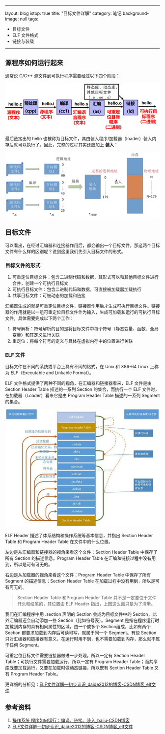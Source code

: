
---
layout: blog
istop: true
title: "目标文件详解"
category: 笔记
background-image: null
tags:
- 目标文件
- ELF 文件格式
- 链接与装载
---
## 源程序如何运行起来

通常说 C/C++ 源文件到可执行程序需要经过以下四个阶段：

![无标题](2021-05-30-elf.assets/无标题-1621838163461.png)

最后链接出的 hello 也被称为目标文件，其由装入程序/加载器（loader）装入内存后就可以执行了。因此，完整的过程其实还应加上 **装入**：

![img](2021-05-30-elf.assets/92f6ff4fcf883768caa4704476b26ffc.png)

## 目标文件

可以看出，在经过汇编器和连接器作用后，都会输出一个目标文件，那这两个目标文件有什么样的区别呢？说到这里我们先引入目标文件的形式。

### 目标文件的形式

1. 可重定位目标文件：包含二进制代码和数据，其形式可以和其他目标文件进行合并，创建一个可执行目标文
2. 可执行目标文件：包含二进制代码和数据，可直接被加载器加载执行
3. 共享目标文件：可被动态的加载和链接

汇编器生成的就是可重定位目标文件，链接器作用后才生成可执行目标文件。链接器的作用就是以一组可重定位目标文件作为输入，生成可加载和运行的可执行目标文件，具体需要完成以下两个工作：

1. 符号解析：符号解析的目的是将目标文件中每个符号（静态变量、函数、全局变量）和其定义进行关联
2. 重定位：将每个符号的定义与具体在虚拟内存中的位置进行关联

### ELF 文件

目标文件在不同的系统或平台上具有不同的格式，在 Unix 和 X86-64 Linux 上称为 ELF（Executable and Linkable Format）。

ELF 文件格式提供了两种不同的视角，在汇编器和链接器看来，ELF 文件是由 Section Header Table 描述的一系列 Section 的集合，而执行一个 ELF 文件时，在加载器（Loader）看来它是由 Program Header Table 描述的一系列 Segment 的集合。

![img](2021-05-30-elf.assets/20170611205621669)

ELF Header 描述了体系结构和操作系统等基本信息，并指出 Section Header Table 和 Program Header Table 在文件中的什么位置。

左边是从汇编器和链接器的视角来看这个文件：Section Header Table 中保存了所有 Section 的描述信息。Program Header Table 在汇编和链接过程中没有用到，所以是可有可无的。

右边是从加载器的视角来看这个文件：Program Header Table 中保存了所有 Segment 的描述信息；Section Header Table 在加载过程中没有用到，所以是可有可无的。

> Section Header Table 和Program Header Table 并不是一定要位于文件开头和结尾的，其位置由 ELF Header 指出，上图这么画只是为了清晰。

我们在汇编程序中用 .section 声明的 Section 会成为目标文件中的 Section，此外汇编器还会自动添加一些 Section（比如符号表）。Segment 是指在程序运行时加载到内存的具有相同属性的区域，由一个或多个 Section组成，比如有两个 Section 都要求加载到内存后可读可写，就属于同一个 Segment。有些 Section 只对汇编器和链接器有意义，在运行时用不到，也不需要加载到内存，那么就不属于任何 Segment。

可重定位目标文件需要链接器做进一步处理，所以一定有 Section Header Table；可执行文件需要加载运行，所以一定有 Program Header Table；而共享库既要加载运行，又要在加载时做动态链接，所以既有 Section Header Table 又有 Program Header Table。

更详细的分析见：[ELF文件详解—初步认识_daide2012的博客-CSDN博客_elf文件](https://blog.csdn.net/daide2012/article/details/73065204)

## 参考资料

1. [操作系统 程序如何运行：编译、链接、装入_baiiu-CSDN博客](https://blog.csdn.net/u014099894/article/details/113482998?utm_medium=distribute.pc_relevant.none-task-blog-baidujs_title-0&spm=1001.2101.3001.4242)
2. [ELF文件详解—初步认识_daide2012的博客-CSDN博客_elf文件](https://blog.csdn.net/daide2012/article/details/73065204)

